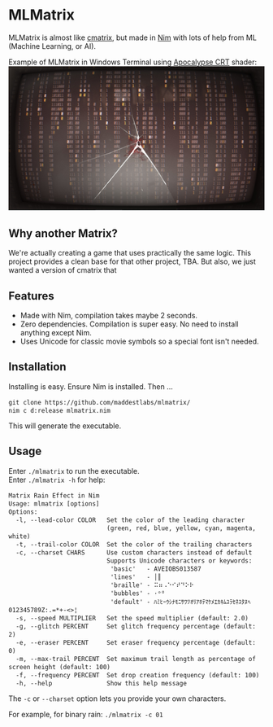 # MLMatrix
MLMatrix is almost like [cmatrix](https://github.com/abishekvashok/cmatrix), but made in [Nim](https://nim-lang.org/) with lots of help from ML (Machine Learning, or AI).

Example of MLMatrix in Windows Terminal using [Apocalypse CRT](https://github.com/maddestlabs/apocalypse-crt) shader:
[![Apocalypse CRT in Windows Terminal](https://raw.githubusercontent.com/maddestlabs/apocalypse-crt/refs/heads/main/screenshots/apocalypse-crt-mlmatrix.jpg 'Apocalypse CRT')](https://youtu.be/ajy2HMS3IYE)

## Why another Matrix?
We're actually creating a game that uses practically the same logic. This project provides a clean base for that other project, TBA. But also, we just wanted a version of cmatrix that

## Features
- Made with Nim, compilation takes maybe 2 seconds.
- Zero dependencies. Compilation is super easy. No need to install anything except Nim.
- Uses Unicode for classic movie symbols so a special font isn't needed.

## Installation
Installing is easy. Ensure Nim is installed. Then ...
```
git clone https://github.com/maddestlabs/mlmatrix/
nim c d:release mlmatrix.nim
```
This will generate the executable.

## Usage
Enter `./mlmatrix` to run the executable.  
Enter `./mlmatrix -h` for help:
```
Matrix Rain Effect in Nim
Usage: mlmatrix [options]
Options:
  -l, --lead-color COLOR   Set the color of the leading character
                           (green, red, blue, yellow, cyan, magenta, white)
  -t, --trail-color COLOR  Set the color of the trailing characters
  -c, --charset CHARS      Use custom characters instead of default
                           Supports Unicode characters or keywords:
                            'basic'   - AVEIOBS013587
                            'lines'   - │║
                            'braille' - ⠭⠶⠠⠑⠊⠞⠙⠕⠗
                            'bubbles' - ·ᵒᴼ
                            'default' - ﾊﾐﾋｰｳｼﾅﾓﾆｻﾜﾂｵﾘｱﾎﾃﾏｹﾒｴｶｷﾑﾕﾗｾﾈｽﾀﾇﾍ012345789Z:.=*+-<>¦
  -s, --speed MULTIPLIER   Set the speed multiplier (default: 2.0)
  -g, --glitch PERCENT     Set glitch frequency percentage (default: 2)
  -e, --eraser PERCENT     Set eraser frequency percentage (default: 0)
  -m, --max-trail PERCENT  Set maximum trail length as percentage of screen height (default: 100)
  -f, --frequency PERCENT  Set drop creation frequency (default: 100)
  -h, --help               Show this help message
```

The `-c` or `--charset` option lets you provide your own characters.  

For example, for binary rain:
`./mlmatrix -c 01`
